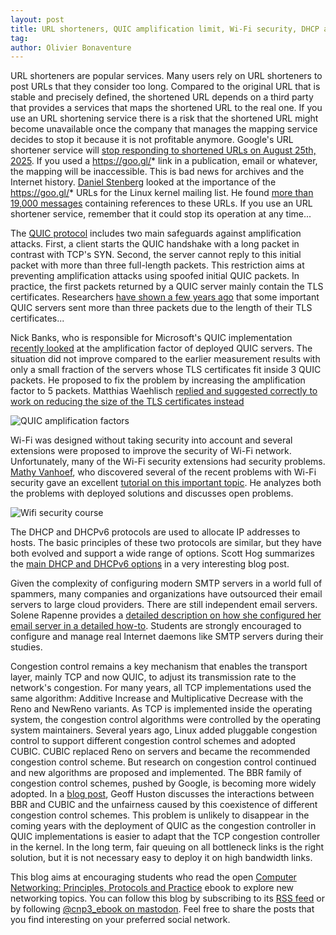 ```yaml
---
layout: post
title: URL shorteners, QUIC amplification limit, Wi-Fi security, DHCP and DHCPv6 options, configuring a mail server on FreeBSD, BBR congestion control
tag: 
author: Olivier Bonaventure
---
```



URL shorteners are popular services. Many users rely on URL shorteners to post URLs that they consider too long. Compared to the original URL that is stable and precisely defined, the shortened URL depends on a third party that provides a services that maps the shortened URL to the real one. If you use an URL shortening service there is a risk that the shortened URL might become unavailable once the company that manages the mapping service decides to stop it because it is not profitable anymore. Google's URL shortener service will [stop responding to shortened URLs on August 25th, 2025](https://developers.googleblog.com/en/google-url-shortener-links-will-no-longer-be-available/). If you used a https://goo.gl/* link in a publication, email or whatever, the mapping will be inaccessible. This is bad news for archives and the Internet history. [Daniel Stenberg](https://mastodon.social/@bagder) looked at the importance of the https://goo.gl/* URLs for the Linux kernel mailing list. He found [more than 19,000 messages](https://lore.kernel.org/all/?q=goo.gl%2F) containing references to these URLs. If you use an URL shortener service, remember that it could stop its operation at any time...

The [QUIC protocol](https://datatracker.ietf.org/doc/html/rfc9000) includes two main safeguards against amplification attacks. First, a client starts the QUIC handshake with a long packet in contrast with TCP's SYN. Second, the server cannot reply to this initial packet with more than three full-length packets. This restriction aims at preventing amplification attacks using spoofed initial QUIC packets. In practice, the first packets returned by a QUIC server mainly contain the TLS certificates. Researchers [have shown a few years ago](https://arxiv.org/pdf/2211.02421) that some important QUIC servers sent more than three packets due to the length of their TLS certificates...

Nick Banks, who is responsible for Microsoft's QUIC implementation [recently looked](https://mailarchive.ietf.org/arch/msg/quic/Qc1C-TP3tsvQ1i_-uEDSIU3iH0c/) at the amplification factor of deployed QUIC servers. The situation did not improve compared to the earlier measurement results with only a small fraction of the servers whose TLS certificates fit inside 3 QUIC packets. He proposed to fix the problem by increasing the amplification factor to 5 packets. Matthias Waehlisch [replied and suggested correctly to work on reducing the size of the TLS certificates instead](https://mailarchive.ietf.org/arch/msg/quic/AquWjXaiiluyepDKZ3VVgNik4A4/)


![QUIC amplification factors]({{site.baseurl}}/images/Quic-amp.png)

Wi-Fi was designed without taking security into account and several extensions were proposed to improve the security of Wi-Fi network. Unfortunately, many of the Wi-Fi security extensions had security problems. [Mathy Vanhoef](https://www.mathyvanhoef.com), who discovered several of the recent problems with Wi-Fi security gave an excellent [tutorial on this important topic](https://www.youtube.com/watch?v=KtYjX8xWcOU&list=PLiHaXFHjrqYc8BcvmTA2EimBIBhU81). He analyzes both the problems with deployed solutions and discusses open problems.

![Wifi security course]({{site.baseurl}}/images/Cosic-wifi3.png)

The DHCP and DHCPv6 protocols are used to allocate IP addresses to hosts. The basic principles of these two protocols are similar, but they have both evolved and support a wide range of options. Scott Hog summarizes the [main DHCP and DHCPv6 options](https://blogs.infoblox.com/ipv6-coe/dhcp-and-dhcpv6-options-differences/) in a very interesting blog post.


Given the complexity of configuring modern SMTP servers in a world full of spammers, many companies and organizations have outsourced their email servers to large cloud providers. There are still independent email servers. Solene Rapenne provides a [detailed description on how she configured her email server in a detailed how-to](https://dataswamp.org/~solene/2024-07-24-openbsd-email-server-setup.html). Students are strongly encouraged to configure and manage real Internet daemons like SMTP servers during their studies.

Congestion control remains a key mechanism that enables the transport layer, mainly TCP and now QUIC, to adjust its transmission rate to the network's congestion. For many years, all TCP implementations used the same algorithm: Additive Increase and Multiplicative Decrease with the Reno and NewReno variants. As TCP is implemented inside the operating system, the congestion control algorithms were controlled by the operating system maintainers. Several years ago, Linux added pluggable congestion control to support different congestion control schemes and adopted CUBIC. CUBIC replaced Reno on servers and became the recommended congestion control scheme. But research on congestion control continued and new algorithms are proposed and implemented. The BBR family of congestion control schemes, pushed by Google, is becoming more widely adopted. In a [blog post](https://blog.apnic.net/2024/07/31/bytes-from-ietf-120-bbr-1-2-3/), Geoff Huston discusses the interactions between BBR and CUBIC and the unfairness caused by this coexistence of different congestion control schemes. This problem is unlikely to disappear in the coming years with the deployment of QUIC as the congestion controller in QUIC implementations is easier to adapt that the TCP congestion controller in the kernel. In the long term, fair queuing on all bottleneck links is the right solution, but it is not necessary easy to deploy it on high bandwidth links. 

This blog aims at encouraging students who read the open [Computer Networking: Principles, Protocols and Practice](https://www.computer-networking.info) ebook to explore new networking topics. You can follow this blog by subscribing to its [RSS feed](http://blog.computer-networking.info/feed.xml) or by following [@cnp3_ebook on mastodon](https://mastodon.acm.org/@cnp3_ebook). Feel free to share the posts that you find interesting on your preferred social network.